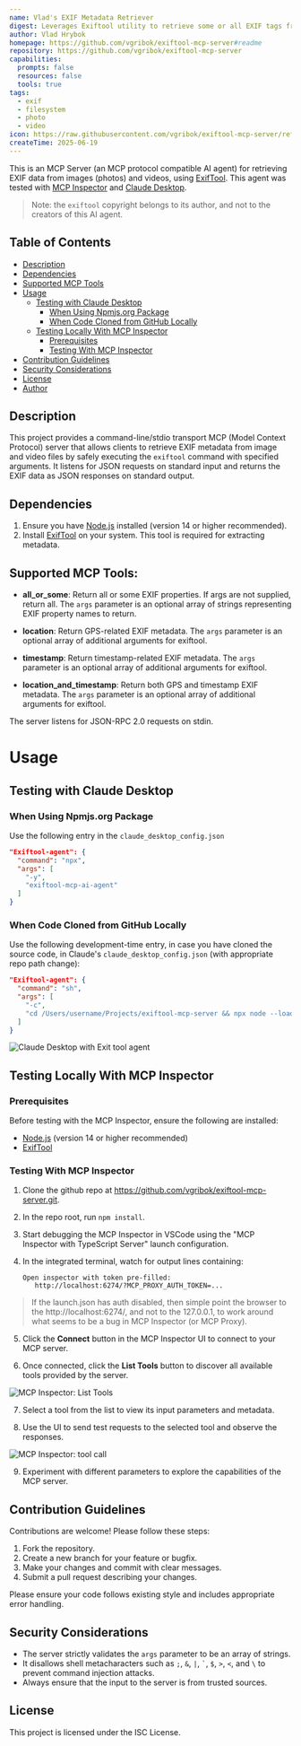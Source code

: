 ```yaml
---
name: Vlad's EXIF Metadata Retriever
digest: Leverages Exiftool utility to retrieve some or all EXIF tags from a photo or a video.
author: Vlad Hrybok
homepage: https://github.com/vgribok/exiftool-mcp-server#readme
repository: https://github.com/vgribok/exiftool-mcp-server 
capabilities:
  prompts: false
  resources: false
  tools: true
tags:
  - exif
  - filesystem
  - photo
  - video
icon: https://raw.githubusercontent.com/vgribok/exiftool-mcp-server/refs/heads/main/docs/images/Proggy.128.png
createTime: 2025-06-19
---
```

This is an MCP Server (an MCP protocol compatible AI agent) for retrieving EXIF data from images (photos) and videos, using [ExifTool](https://exiftool.org/). This agent was tested with [MCP Inspector](https://modelcontextprotocol.io/docs/tools/inspector) and [Claude Desktop](https://claude.ai/download).

> Note: the `exiftool` copyright belongs to its author, and not to the creators of this AI agent.

## Table of Contents

- [Description](#description)
- [Dependencies](#dependencies)
- [Supported MCP Tools](#supported-mcp-tools)
- [Usage](#usage)
  - [Testing with Claude Desktop](#testing-with-claude-desktop)
    - [When Using Npmjs.org Package](#when-using-npmjsorg-package)
    - [When Code Cloned from GitHub Locally](#when-code-cloned-from-github-locally)
  - [Testing Locally With MCP Inspector](#testing-locally-with-mcp-inspector)
    - [Prerequisites](#prerequisites)
    - [Testing With MCP Inspector](#testing-with-mcp-inspector)
- [Contribution Guidelines](#contribution-guidelines)
- [Security Considerations](#security-considerations)
- [License](#license)
- [Author](#author)

## Description

This project provides a command-line/stdio transport MCP (Model Context Protocol) server that allows clients to retrieve EXIF metadata from image and video files by safely executing the `exiftool` command with specified arguments. It listens for JSON requests on standard input and returns the EXIF data as JSON responses on standard output.

## Dependencies

1. Ensure you have [Node.js](https://nodejs.org/) installed (version 14 or higher recommended).
2. Install [ExifTool](https://exiftool.org/) on your system. This tool is required for extracting metadata.


## Supported MCP Tools:

- **all_or_some**: Return all or some EXIF properties. If args are not supplied, return all. The `args` parameter is an optional array of strings representing EXIF property names to return.

- **location**: Return GPS-related EXIF metadata. The `args` parameter is an optional array of additional arguments for exiftool.

- **timestamp**: Return timestamp-related EXIF metadata. The `args` parameter is an optional array of additional arguments for exiftool.

- **location_and_timestamp**: Return both GPS and timestamp EXIF metadata. The `args` parameter is an optional array of additional arguments for exiftool.

The server listens for JSON-RPC 2.0 requests on stdin. 


# Usage

## Testing with Claude Desktop 

### When Using Npmjs.org Package

Use the following entry in the `claude_desktop_config.json`

```json
"Exiftool-agent": {
  "command": "npx",
  "args": [
    "-y",
    "exiftool-mcp-ai-agent"
  ]
}
```

### When Code Cloned from GitHub Locally

Use the following development-time entry, in case you have cloned the source code, in Claude's `claude_desktop_config.json` (with appropriate repo path change):

```json
"Exiftool-agent": {
  "command": "sh",
  "args": [
    "-c",
    "cd /Users/username/Projects/exiftool-mcp-server && npx node --loader ts-node/esm --no-warnings src/index.ts"
  ]
}
```

![Claude Desktop with Exit tool agent](https://github.com/vgribok/exiftool-mcp-server/raw/main/docs/images/claude-desktop.png)

## Testing Locally With MCP Inspector

### Prerequisites

Before testing with the MCP Inspector, ensure the following are installed:

- [Node.js](https://nodejs.org/) (version 14 or higher recommended)
- [ExifTool](https://exiftool.org/)


### Testing With MCP Inspector

1. Clone the github repo at https://github.com/vgribok/exiftool-mcp-server.git.

2. In the repo root, run `npm install`.

3. Start debugging the MCP Inspector in VSCode using the "MCP Inspector with TypeScript Server" launch configuration.

4. In the integrated terminal, watch for output lines containing:

   ```
   Open inspector with token pre-filled:
      http://localhost:6274/?MCP_PROXY_AUTH_TOKEN=...
   ```
  > If the launch.json has auth disabled, then simple point the browser to the http://localhost:6274/, and not to the 127.0.0.1, to work around what seems to be a bug in MCP Inspector (or MCP Proxy).

5. Click the **Connect** button in the MCP Inspector UI to connect to your MCP server.

6. Once connected, click the **List Tools** button to discover all available tools provided by the server.

![MCP Inspector: List Tools](https://github.com/vgribok/exiftool-mcp-server/raw/main/docs/images/mcp-inspector-list-tools.png)

7. Select a tool from the list to view its input parameters and metadata.

8. Use the UI to send test requests to the selected tool and observe the responses.

![MCP Inspector: tool call](https://github.com/vgribok/exiftool-mcp-server/blob/main/docs/images/mcp-inspector-tool-call.png)

9. Experiment with different parameters to explore the capabilities of the MCP server.


## Contribution Guidelines

Contributions are welcome! Please follow these steps:

1. Fork the repository.
2. Create a new branch for your feature or bugfix.
3. Make your changes and commit with clear messages.
4. Submit a pull request describing your changes.

Please ensure your code follows existing style and includes appropriate error handling.

## Security Considerations

- The server strictly validates the `args` parameter to be an array of strings.
- It disallows shell metacharacters such as `;`, `&`, `|`, `` ` ``, `$`, `>`, `<`, and `\` to prevent command injection attacks.
- Always ensure that the input to the server is from trusted sources.

## License

This project is licensed under the ISC License. 
